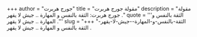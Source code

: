 +++
author = "جورج هربرت"
title = "مقولة جورج هربرت"
description = "مقولة جورج هربرت: الثقة بالنفس و المهارة .. جيش لا يقهر ."
quote = '''الثقة بالنفس و المهارة .. جيش لا يقهر .''' 
slug = "الثقة-بالنفس-و-المهارة--جيش-لا-يقهر-"
+++
الثقة بالنفس و المهارة .. جيش لا يقهر .
